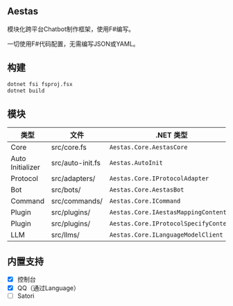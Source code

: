 ## **Aestas**
模块化跨平台Chatbot制作框架，使用F#编写。

一切使用F#代码配置，无需编写JSON或YAML。
## **构建**
```bash
dotnet fsi fsproj.fsx
dotnet build
```
## **模块**
| 类型 | 文件 | .NET 类型 |
| --- | --- | --- |
| Core | src/core.fs | ```Aestas.Core.AestasCore``` |
| Auto Initializer | src/auto-init.fs | ```Aestas.AutoInit``` |
| Protocol | src/adapters/ | ```Aestas.Core.IProtocolAdapter``` |
| Bot | src/bots/ | ```Aestas.Core.AestasBot``` |
| Command | src/commands/ | ```Aestas.Core.ICommand``` |
| Plugin | src/plugins/ | ```Aestas.Core.IAestasMappingContent``` |
| Plugin | src/plugins/ | ```Aestas.Core.IProtocolSpecifyContent```|
| LLM | src/llms/ | ```Aestas.Core.ILanguageModelClient``` |
## **内置支持**
- [x] 控制台
- [x] QQ（通过Language）
- [ ] Satori 